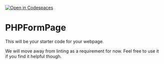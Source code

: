 [![Open in Codespaces](https://classroom.github.com/assets/launch-codespace-7f7980b617ed060a017424585567c406b6ee15c891e84e1186181d67ecf80aa0.svg)](https://classroom.github.com/open-in-codespaces?assignment_repo_id=14114436)
# PHPFormPage

This will be your starter code for your webpage.

We will move away from linting as a requirement for now.  Feel free to use it if you find it helpful though.
